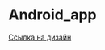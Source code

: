 # Android_app
[Ссылка на дизайн](https://www.figma.com/file/epneNFWMgG83AI2mgj7YjZ/nstu-dating-website?node-id=0%3A1&t=sXULcnJSZQ3U4SFL-0)
